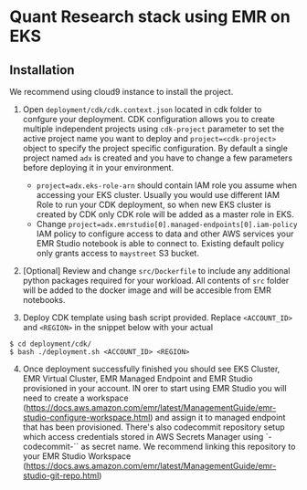 
# Quant Research stack using EMR on EKS

## Installation

We recommend using cloud9 instance to install the project. 


1. Open `deployment/cdk/cdk.context.json` located in cdk folder to confgure your deployment. CDK configuration allows you to create multiple independent projects using `cdk-project` parameter 
to set the active project name you want to deploy and `project=<cdk-project>` object to specify the project specific configuration. By default a single project named `adx` is created and you 
have to change a few parameters before deploying it in your environment.
    * `project=adx.eks-role-arn` should contain IAM role you assume when accessing your EKS cluster. Usually you would use different IAM Role to run your CDK deployment, so when new EKS cluster is created by CDK only CDK role will be added 
as a master role in EKS. 
    * Change `project=adx.emrstudio[0].managed-endpoints[0].iam-policy` IAM policy to configure access to data and other AWS services your EMR Studio notebook is able to connect to. Existing default policy only grants access to `maystreet` S3 bucket. 

2. [Optional] Review and change `src/Dockerfile` to include any additional python packages required for your workload. All contents of `src` folder will be added to the docker image and will be accesible from EMR notebooks.
 
3. Deploy CDK template using bash script provided. Replace `<ACCOUNT_ID>` and `<REGION>` in the snippet below with your actual 

```
$ cd deployment/cdk/
$ bash ./deployment.sh <ACCOUNT_ID> <REGION>
```


4. Once deployment successfully finished you should see EKS Cluster, EMR Virtual Cluster, EMR Managed Endpoint and EMR Studio provisioned in your account.
IN orer to start using EMR Studio you will need to create a workspace (https://docs.aws.amazon.com/emr/latest/ManagementGuide/emr-studio-configure-workspace.html) and assign it 
to managed endpoint that has been provisioned. 
There's also codecommit repository setup which access credentials stored in AWS Secrets Manager using `<PROJECT>-codecommit-<REGION>`` as secret name.
We recommend linking this repository to your EMR Studio Workspace (https://docs.aws.amazon.com/emr/latest/ManagementGuide/emr-studio-git-repo.html)





